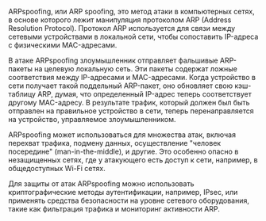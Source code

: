 ARPspoofing, или ARP spoofing, это метод атаки в компьютерных сетях, в основе которого лежит манипуляция протоколом ARP (Address Resolution Protocol). Протокол ARP используется для связи между сетевыми устройствами в локальной сети, чтобы сопоставить IP-адреса с физическими MAC-адресами.

В атаке ARPspoofing злоумышленник отправляет фальшивые ARP-пакеты на целевую локальную сеть. Эти пакеты содержат ложные соответствия между IP-адресами и MAC-адресами. Когда устройство в сети получает такой поддельный ARP-пакет, оно обновляет свою кэш-таблицу ARP, думая, что определенный IP-адрес теперь соответствует другому MAC-адресу. В результате трафик, который должен был быть отправлен на правильное устройство в сети, теперь перенаправляется на устройство, управляемое злоумышленником.

ARPspoofing может использоваться для множества атак, включая перехват трафика, подмену данных, осуществление "человек посередине" (man-in-the-middle), и другие. Это особенно опасно в незащищенных сетях, где у атакующего есть доступ к сети, например, в общедоступных Wi-Fi сетях.

Для защиты от атак ARPspoofing можно использовать криптографические методы аутентификации, например, IPsec, или применять средства безопасности на уровне сетевого оборудования, такие как фильтрация трафика и мониторинг активности ARP.
